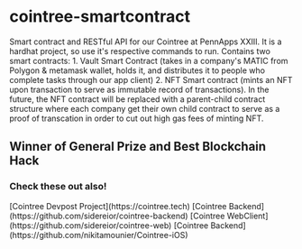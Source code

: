 <h1> cointree-smartcontract </h1>

<p1> Smart contract and RESTful API for our Cointree at PennApps XXIII. It is a hardhat project, so use it's respective commands to run. Contains two smart contracts: 1. Vault Smart Contract (takes in a company's MATIC from Polygon & metamask wallet, holds it, and distributes it to people who complete tasks through our app client) 2. NFT Smart contract (mints an NFT upon transaction to serve as immutable record of transactions). In the future, the NFT contract will be replaced with a parent-child contract structure where each company get their own child contract to serve as a proof of transcation in order to cut out high gas fees of minting NFT.</p1>
<h2>Winner of General Prize and Best Blockchain Hack</h2>

<h3>Check these out also!</h3>
<p3>[Cointree Devpost Project](https://cointree.tech)</p3>
<p4>[Cointree Backend](https://github.com/sidereior/cointree-backend)</p4>
<p5>[Cointree WebClient](https://github.com/sidereior/cointree-web)</p5>
<p6>[Cointree Backend](https://github.com/nikitamounier/Cointree-iOS)</p6>
